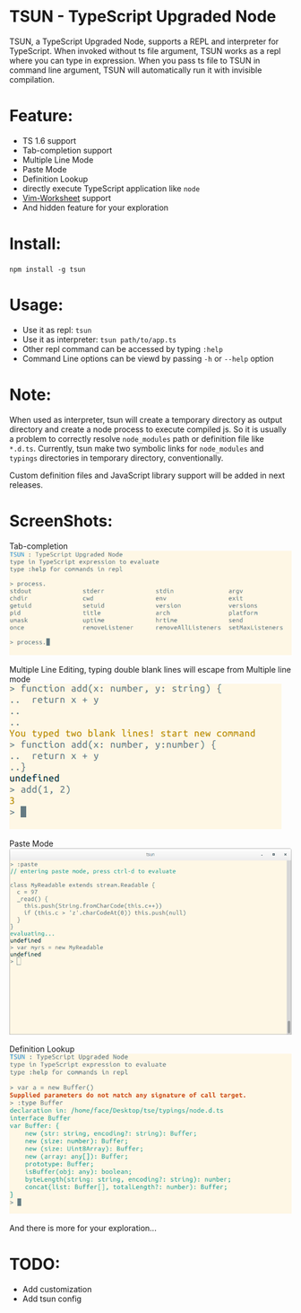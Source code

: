 # TSUN - TypeScript Upgraded Node

TSUN, a TypeScript Upgraded Node, supports a REPL and interpreter for TypeScript.
When invoked without ts file argument, TSUN works as a repl where you can type in expression.
When you pass ts file to TSUN in command line argument, TSUN will automatically run it with invisible compilation.

Feature:
===
* TS 1.6 support
* Tab-completion support
* Multiple Line Mode
* Paste Mode
* Definition Lookup
* directly execute TypeScript application like `node`
* [Vim-Worksheet](https://github.com/HerringtonDarkholme/vim-worksheet) support
* And hidden feature for your exploration

Install:
===
`npm install -g tsun`

Usage:
====
* Use it as repl: `tsun`
* Use it as interpreter: `tsun path/to/app.ts`
* Other repl command can be accessed by typing `:help`
* Command Line options can be viewd by passing `-h` or `--help` option

Note:
===
When used as interpreter, tsun will create a temporary directory as output directory and create a node process to execute compiled js.
So it is usually a problem to correctly resolve `node_modules` path or definition file like `*.d.ts`.
Currently, tsun make two symbolic links for `node_modules` and `typings` directories in temporary directory, conventionally.

Custom definition files and JavaScript library support will be added in next releases.

ScreenShots:
===

Tab-completion
![Tab Completion](https://raw.githubusercontent.com/HerringtonDarkholme/typescript-repl/master/screenshot/completion.png)

Multiple Line Editing, typing double blank lines will escape from Multiple line mode
![Multiple Line Editing](https://raw.githubusercontent.com/HerringtonDarkholme/typescript-repl/master/screenshot/block.png)

Paste Mode
![Paste Mode](https://raw.githubusercontent.com/HerringtonDarkholme/typescript-repl/master/screenshot/paste.png)

Definition Lookup
![Definition Lookup](https://raw.githubusercontent.com/HerringtonDarkholme/typescript-repl/master/screenshot/type.png)

And there is more for your exploration...

TODO:
===
* Add customization
* Add tsun config
